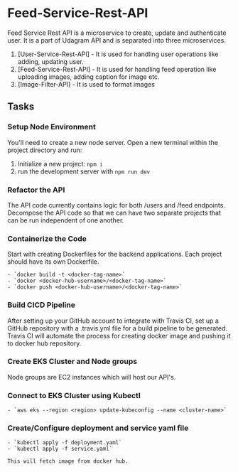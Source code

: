 # Feed-Service-Rest-API
Feed Service Rest API is a microservice to create, update and authenticate user. It is a part of Udagram API and is separated into three microservices.

1. [User-Service-Rest-API] - It is used for handling user operations like adding, updating user.
2. [Feed-Service-Rest-API] - It is used for handling feed operation like uploading images, adding caption for image etc.
3. [Image-Filter-API] - It is used to format images

## Tasks

### Setup Node Environment

You'll need to create a new node server. Open a new terminal within the project directory and run:

1. Initialize a new project: `npm i`
2. run the development server with `npm run dev`

###  Refactor the API
The API code currently contains logic for both /users and /feed endpoints. Decompose the API code so that we can have two separate projects that can be run independent of one another.

### Containerize the Code
Start with creating Dockerfiles for the backend applications. Each project should have its own Dockerfile.

    - `docker build -t <docker-tag-name>`
    - `docker <docker-hub-username>/<docker-tag-name>` 
    - `docker push <docker-hub-username>/<docker-tag-name>`

### Build CICD Pipeline
After setting up your GitHub account to integrate with Travis CI, set up a GitHub repository with a .travis.yml file for a build pipeline to be generated. Travis CI will automate the process for creating docker image and pushing it to docker hub repository.

### Create EKS Cluster and Node groups
Node groups are EC2 instances which will host our API's.

### Connect to EKS Cluster using Kubectl
    - `aws eks --region <region> update-kubeconfig --name <cluster-name>`

### Create/Configure deployment and service yaml file
    - `kubectl apply -f deployment.yaml`
    - `kubectl apply -f service.yaml`

    This will fetch image from docker hub.
